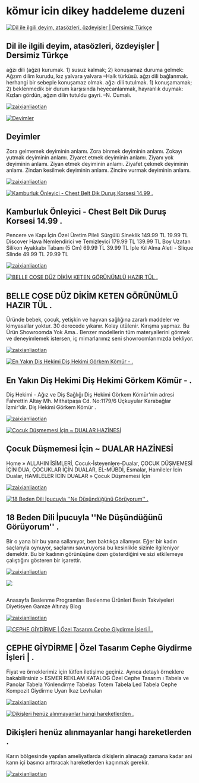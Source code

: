 # kömur icin dikey haddeleme duzeni
<a href="https://mnn.zoosnet.net/LR/Chatpre.aspx?id=MNN94995150&p=https://topgrinding.com/" target="_blank">![Dil ile ilgili deyim, atasözleri, özdeyişler | Dersimiz Türkçe](https://github.com/technlg/images/blob/main/66.jpg)</a>
## Dil ile ilgili deyim, atasözleri, özdeyişler | Dersimiz Türkçe
ağzı dili (ağzı) kurumak. 1) susuz kalmak; 2) konuşamaz duruma gelmek: Ağzım dilim kurudu, kız yalvara yalvara –Halk türküsü. ağzı dili bağlanmak. herhangi bir sebeple konuşamaz olmak. ağzı dili tutulmak. 1) konuşamamak; 2) beklenmedik bir durum karşısında heyecanlanmak, hayranlık duymak: Kızları gördün, ağzın dilin tutuldu gayri. –N. Cumalı.
<a href="https://mnn.zoosnet.net/LR/Chatpre.aspx?id=MNN94995150&p=https://topgrinding.com/" target="_blank"><img src="https://github.com/technlg/images/raw/main/chat11.jpg" alt="zaixianliaotian"/></a><a href="//whatsapp.shibangsoft.com/WhatsApp.php" ><img src="https://github.com/technlg/images/raw/main/chat11.png" alt=""></a>
<a href="https://mnn.zoosnet.net/LR/Chatpre.aspx?id=MNN94995150&p=https://topgrinding.com/" target="_blank">![Deyimler](https://github.com/technlg/images/blob/main/27.jpg)</a>
## Deyimler
Zora gelmemek deyiminin anlamı. Zora binmek deyiminin anlamı. Zokayı yutmak deyiminin anlamı. Ziyaret etmek deyiminin anlamı. Ziyanı yok deyiminin anlamı. Ziyan etmek deyiminin anlamı. Ziyafet çekmek deyiminin anlamı. Zindan kesilmek deyiminin anlamı. Zincire vurmak deyiminin anlamı.
<a href="https://mnn.zoosnet.net/LR/Chatpre.aspx?id=MNN94995150&p=https://topgrinding.com/" target="_blank"><img src="https://github.com/technlg/images/raw/main/chat11.jpg" alt="zaixianliaotian"/></a><a href="//whatsapp.shibangsoft.com/WhatsApp.php" ><img src="https://github.com/technlg/images/raw/main/chat11.png" alt=""></a>
<a href="https://mnn.zoosnet.net/LR/Chatpre.aspx?id=MNN94995150&p=https://topgrinding.com/" target="_blank">![Kamburluk Önleyici - Chest Belt Dik Duruş Korsesi 14.99 .](https://github.com/technlg/images/blob/main/64.jpg)</a>
## Kamburluk Önleyici - Chest Belt Dik Duruş Korsesi 14.99 .
Pencere ve Kapı İçin Özel Üretim Pileli Sürgülü Sineklik 149.99 TL 19.99 TL Discover Hava Nemlendirici ve Temizleyici 179.99 TL 139.99 TL Boy Uzatan Silikon Ayakkabı Tabanı (5 Cm) 69.99 TL 39.99 TL İple Kıl Alma Aleti - Slique Slinde 49.99 TL 29.99 TL 
<a href="https://mnn.zoosnet.net/LR/Chatpre.aspx?id=MNN94995150&p=https://topgrinding.com/" target="_blank"><img src="https://github.com/technlg/images/raw/main/chat11.jpg" alt="zaixianliaotian"/></a><a href="//whatsapp.shibangsoft.com/WhatsApp.php" ><img src="https://github.com/technlg/images/raw/main/chat11.png" alt=""></a>
<a href="https://mnn.zoosnet.net/LR/Chatpre.aspx?id=MNN94995150&p=https://topgrinding.com/" target="_blank">![BELLE COSE DÜZ DİKİM KETEN GÖRÜNÜMLÜ HAZIR TÜL .](https://github.com/technlg/images/blob/main/6.jpg)</a>
## BELLE COSE DÜZ DİKİM KETEN GÖRÜNÜMLÜ HAZIR TÜL .
Üründe bebek, çocuk, yetişkin ve hayvan sağlığına zararlı maddeler ve kimyasallar yoktur. 30 derecede yıkanır. Kolay ütülenir. Kırışma yapmaz. Bu Ürün Showroomda Yok Ama.. Benzer modellerin tüm materyallerini görmek ve deneyimlemek istersen, iç mimarlarımız seni showroomlarımızda bekliyor.
<a href="https://mnn.zoosnet.net/LR/Chatpre.aspx?id=MNN94995150&p=https://topgrinding.com/" target="_blank"><img src="https://github.com/technlg/images/raw/main/chat11.jpg" alt="zaixianliaotian"/></a><a href="//whatsapp.shibangsoft.com/WhatsApp.php" ><img src="https://github.com/technlg/images/raw/main/chat11.png" alt=""></a>
<a href="https://mnn.zoosnet.net/LR/Chatpre.aspx?id=MNN94995150&p=https://topgrinding.com/" target="_blank">![En Yakın Diş Hekimi Diş Hekimi Görkem Kömür - .](https://github.com/technlg/images/blob/main/18.jpg)</a>
## En Yakın Diş Hekimi Diş Hekimi Görkem Kömür - .
Diş Hekimi - Ağız ve Diş Sağlığı Diş Hekimi Görkem Kömür'nin adresi Fahrettin Altay Mh. Mithatpaşa Cd. No:1179/6 Üçkuyular Karabağlar İzmir'dir. Diş Hekimi Görkem Kömür .
<a href="https://mnn.zoosnet.net/LR/Chatpre.aspx?id=MNN94995150&p=https://topgrinding.com/" target="_blank"><img src="https://github.com/technlg/images/raw/main/chat11.jpg" alt="zaixianliaotian"/></a><a href="//whatsapp.shibangsoft.com/WhatsApp.php" ><img src="https://github.com/technlg/images/raw/main/chat11.png" alt=""></a>
<a href="https://mnn.zoosnet.net/LR/Chatpre.aspx?id=MNN94995150&p=https://topgrinding.com/" target="_blank">![Çocuk Düşmemesi İçin ~ DUALAR HAZİNESİ](https://github.com/technlg/images/blob/main/57.jpg)</a>
## Çocuk Düşmemesi İçin ~ DUALAR HAZİNESİ
Home » ALLAHIN İSİMLERİ, Cocuk-İsteyenlere-Dualar, ÇOCUK DÜŞMEMESİ İÇİN DUA, ÇOCUKLAR İÇİN DUALAR, EL-MÜBDİ, Esmalar, Hamileler İcin Dualar, HAMİLELER İCİN DUALAR » Çocuk Düşmemesi İçin
<a href="https://mnn.zoosnet.net/LR/Chatpre.aspx?id=MNN94995150&p=https://topgrinding.com/" target="_blank"><img src="https://github.com/technlg/images/raw/main/chat11.jpg" alt="zaixianliaotian"/></a><a href="//whatsapp.shibangsoft.com/WhatsApp.php" ><img src="https://github.com/technlg/images/raw/main/chat11.png" alt=""></a>
<a href="https://mnn.zoosnet.net/LR/Chatpre.aspx?id=MNN94995150&p=https://topgrinding.com/" target="_blank">![18 Beden Dili İpucuyla ''Ne Düşündüğünü Görüyorum'' .](https://github.com/technlg/images/blob/main/45.jpg)</a>
## 18 Beden Dili İpucuyla ''Ne Düşündüğünü Görüyorum'' .
Bir o yana bir bu yana sallanıyor, ben baktıkça allanıyor. Eğer bir kadın saçlarıyla oynuyor, saçlarını savuruyorsa bu kesinlikle sizinle ilgileniyor demektir. Bu bir kadının görünüşüne özen gösterdiğini ve sizi etkilemeye çalıştığını gösteren bir işarettir.
<a href="https://mnn.zoosnet.net/LR/Chatpre.aspx?id=MNN94995150&p=https://topgrinding.com/" target="_blank"><img src="https://github.com/technlg/images/raw/main/chat11.jpg" alt="zaixianliaotian"/></a><a href="//whatsapp.shibangsoft.com/WhatsApp.php" ><img src="https://github.com/technlg/images/raw/main/chat11.png" alt=""></a>
<a href="https://mnn.zoosnet.net/LR/Chatpre.aspx?id=MNN94995150&p=https://topgrinding.com/" target="_blank">![](https://github.com/technlg/images/blob/main/13.jpg)</a>
## 
Anasayfa Beslenme Programları Beslenme Ürünleri Besin Takviyeleri Diyetisyen Gamze Altınay Blog
<a href="https://mnn.zoosnet.net/LR/Chatpre.aspx?id=MNN94995150&p=https://topgrinding.com/" target="_blank"><img src="https://github.com/technlg/images/raw/main/chat11.jpg" alt="zaixianliaotian"/></a><a href="//whatsapp.shibangsoft.com/WhatsApp.php" ><img src="https://github.com/technlg/images/raw/main/chat11.png" alt=""></a>
<a href="https://mnn.zoosnet.net/LR/Chatpre.aspx?id=MNN94995150&p=https://topgrinding.com/" target="_blank">![CEPHE GİYDİRME | Özel Tasarım Cephe Giydirme İşleri | .](https://github.com/technlg/images/blob/main/26.jpg)</a>
## CEPHE GİYDİRME | Özel Tasarım Cephe Giydirme İşleri | .
Fiyat ve örneklerimiz için lütfen iletişime geçiniz. Ayrıca detaylı örneklere bakabilirsiniz > ESMER REKLAM KATALOG Özel Cephe Tasarım ı Tabela ve Panolar Tabela Yönlendirme Tabelası Totem Tabela Led Tabela Cephe Kompozit Giydirme Uyarı İkaz Levhaları 
<a href="https://mnn.zoosnet.net/LR/Chatpre.aspx?id=MNN94995150&p=https://topgrinding.com/" target="_blank"><img src="https://github.com/technlg/images/raw/main/chat11.jpg" alt="zaixianliaotian"/></a><a href="//whatsapp.shibangsoft.com/WhatsApp.php" ><img src="https://github.com/technlg/images/raw/main/chat11.png" alt=""></a>
<a href="https://mnn.zoosnet.net/LR/Chatpre.aspx?id=MNN94995150&p=https://topgrinding.com/" target="_blank">![Dikişleri henüz alınmayanlar hangi hareketlerden .](https://github.com/technlg/images/blob/main/57.jpg)</a>
## Dikişleri henüz alınmayanlar hangi hareketlerden .
Karın bölgesinde yapılan ameliyatlarda dikişlerin alınacağı zamana kadar ani karın içi basıncı arttıracak hareketlerden kaçınmak gerekir. 
<a href="https://mnn.zoosnet.net/LR/Chatpre.aspx?id=MNN94995150&p=https://topgrinding.com/" target="_blank"><img src="https://github.com/technlg/images/raw/main/chat11.jpg" alt="zaixianliaotian"/></a><a href="//whatsapp.shibangsoft.com/WhatsApp.php" ><img src="https://github.com/technlg/images/raw/main/chat11.png" alt=""></a>
